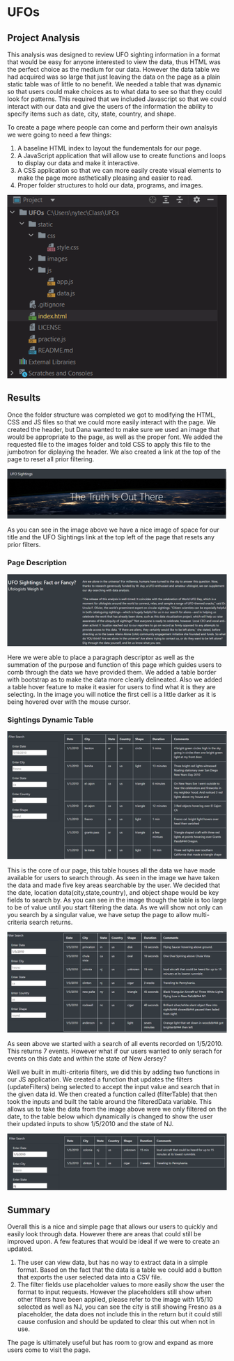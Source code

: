 # UFOs

## Project Analysis
This analysis was designed to review UFO sighting information in a format that would be easy for anyone interested to view the data, thus HTML was the perfect choice as the medium for our data. However the data table we had acquired was so large that just leaving the data on the page as a plain static table was of little to no benefit. We needed a table that was dynamic so that users could make choices as to what data to see so that they could look for patterns. This required that we included Javascript so that we could interact with our data and give the users of the information the ability to specify items such as date, city, state, country, and shape.

To create a page where people can come and perform their own analsyis we were going to need a few things:
1. A baseline HTML index to layout the fundementals for our page.
2. A JavaScript application that will allow use to create functions and loops to display our data and make it interactive. 
3. A CSS application so that we can more easily create visual elements to make the page more asthetically pleasing and easier to read.
4. Proper folder structures to hold our data, programs, and images. 

![This is an image](https://github.com/Bren42/UFOs/blob/main/static/images/app_folder_struct.png)


## Results
Once the folder structure was completed we got to modifying the HTML, CSS and JS files so that we could more easily interact with the page.
We created the header, but Dana wanted to make sure we used an image that would be appropriate to the page, as well as the proper font. We added the requested file to the images folder and told CSS to apply this file to the jumbotron for diplaying the header. We also created a link at the top of the page to reset all prior filtering.

![This is an image](https://github.com/Bren42/UFOs/blob/main/static/images/header_w_filter%20refresh.png)

As you can see in the image above we have a nice image of space for our title and the UFO Sightings link at the top left of the page that resets any prior filters.


### Page Description

![This is an image](https://github.com/Bren42/UFOs/blob/main/static/images/page_paragraph.png)

Here we were able to place a paragraph descriptor as well as the summation of the purpose and function of this page which guides users to comb through the data we have provided them. We added a table border with bootstrap as to make the data more clearly delineated. Also we added a table hover feature to make it easier for users to find what it is they are selecting. In the image you will notice the first cell is a little darker as it is being hovered over with the mouse cursor.


### Sightings Dynamic Table

![This is an image](https://github.com/Bren42/UFOs/blob/main/static/images/table_w_shadow.png)

This is the core of our page, this table houses all the data we have made available for users to search through. As seen in the image we have taken the data and made five key areas searchable by the user. We decided that the date, location data(city,state,country), and object shape would be key fields to search by. 
  As you can see in the image though the table is too large to be of value until you start filtering the data. As we will show not only can you search by a singular value, we have setup the page to allow multi-criteria search returns.
  
 ![This is an image](https://github.com/Bren42/UFOs/blob/main/static/images/1_5_searcch.png)
 
 As seen above we started with a search of all events recorded on 1/5/2010. This returns 7 events. However what if our users wanted to only serach for events on this date and within the state of New Jersey?
 
 Well we built in multi-criteria filters, we did this by adding two functions in our JS application. We created a function that updates the filters (updateFilters) being selected to accept the input value and search that in the given data id. We then created a function called (filterTable) that then took the inputs and built the table around the filteredData variable. This allows us to take the data from the image above were we only filtered on the date, to the table below which dynamically is changed to show the user their updated inputs to show 1/5/2010 and the state of NJ.
 
 ![This is an image](https://github.com/Bren42/UFOs/blob/main/static/images/1_5_NJ.png)
 
 
 ## Summary
 
 Overall this is a nice and simple page that allows our users to quickly and easily look through data. However there are areas that could still be improved upon. A few features that would be ideal if we were to create an updated. 

1. The user can view data, but has no way to extract data in a simple format. Based on the fact that the data is a table we could add a button that exports the user selected data into a CSV file. 
2. The filter fields use placeholder values to more easily show the user the format to input requests. However the placeholders still show when other filters have been applied, please refer to the image with 1/5/10 selected as well as NJ, you can see the city is still showing Fresno as a placeholder, the data does not include this in the return but it could still cause confusion and should be updated to clear this out when not in use.

The page is ultimately useful but has room to grow and expand as more users come to visit the page.
  
  






